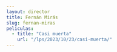 ```yaml
---
layout: director
title: Fernán Mirás
slug: fernan-miras
peliculas:
  - title: "Casi muerta"
    url: "/lps/2023/10/23/casi-muerta/"
---
```

